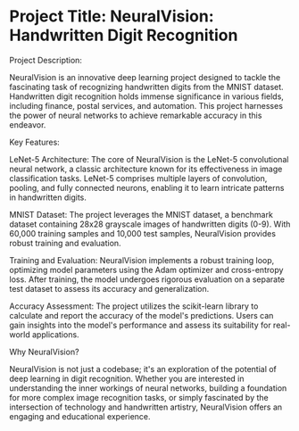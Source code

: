 # Project Title: NeuralVision: Handwritten Digit Recognition

Project Description:

NeuralVision is an innovative deep learning project designed to tackle the fascinating task of recognizing handwritten digits from the MNIST dataset. Handwritten digit recognition holds immense significance in various fields, including finance, postal services, and automation. This project harnesses the power of neural networks to achieve remarkable accuracy in this endeavor.

Key Features:

LeNet-5 Architecture: The core of NeuralVision is the LeNet-5 convolutional neural network, a classic architecture known for its effectiveness in image classification tasks. LeNet-5 comprises multiple layers of convolution, pooling, and fully connected neurons, enabling it to learn intricate patterns in handwritten digits.

MNIST Dataset: The project leverages the MNIST dataset, a benchmark dataset containing 28x28 grayscale images of handwritten digits (0-9). With 60,000 training samples and 10,000 test samples, NeuralVision provides robust training and evaluation.

Training and Evaluation: NeuralVision implements a robust training loop, optimizing model parameters using the Adam optimizer and cross-entropy loss. After training, the model undergoes rigorous evaluation on a separate test dataset to assess its accuracy and generalization.

Accuracy Assessment: The project utilizes the scikit-learn library to calculate and report the accuracy of the model's predictions. Users can gain insights into the model's performance and assess its suitability for real-world applications.

Why NeuralVision?

NeuralVision is not just a codebase; it's an exploration of the potential of deep learning in digit recognition. Whether you are interested in understanding the inner workings of neural networks, building a foundation for more complex image recognition tasks, or simply fascinated by the intersection of technology and handwritten artistry, NeuralVision offers an engaging and educational experience.
